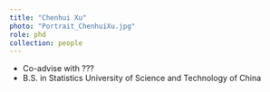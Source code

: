 ```yaml
---
title: "Chenhui Xu"
photo: "Portrait_ChenhuiXu.jpg"
role: phd
collection: people
---
```

- Co-advise with ???
- B.S. in Statistics
  University of Science and Technology of China